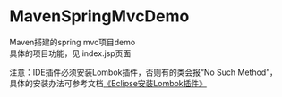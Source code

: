 # MavenSpringMvcDemo
Maven搭建的spring mvc项目demo<br>
具体的项目功能，见 index.jsp页面


注意：IDE插件必须安装Lombok插件，否则有的类会报“No Such Method”，<br>
     具体的安装办法可参考文档<a href="https://blog.csdn.net/yh_zeng2/article/details/81989902">《Eclipse安装Lombok插件》</a>
